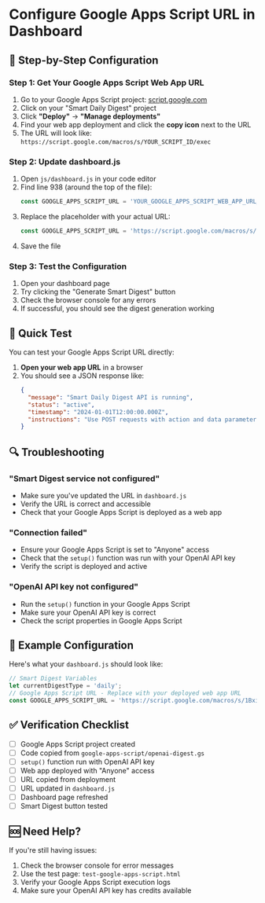 # Configure Google Apps Script URL in Dashboard

## 🔧 **Step-by-Step Configuration**

### **Step 1: Get Your Google Apps Script Web App URL**

1. Go to your Google Apps Script project: [script.google.com](https://script.google.com)
2. Click on your "Smart Daily Digest" project
3. Click **"Deploy"** → **"Manage deployments"**
4. Find your web app deployment and click the **copy icon** next to the URL
5. The URL will look like: `https://script.google.com/macros/s/YOUR_SCRIPT_ID/exec`

### **Step 2: Update dashboard.js**

1. Open `js/dashboard.js` in your code editor
2. Find line 938 (around the top of the file):
   ```javascript
   const GOOGLE_APPS_SCRIPT_URL = 'YOUR_GOOGLE_APPS_SCRIPT_WEB_APP_URL_HERE';
   ```
3. Replace the placeholder with your actual URL:
   ```javascript
   const GOOGLE_APPS_SCRIPT_URL = 'https://script.google.com/macros/s/YOUR_ACTUAL_SCRIPT_ID/exec';
   ```
4. Save the file

### **Step 3: Test the Configuration**

1. Open your dashboard page
2. Try clicking the "Generate Smart Digest" button
3. Check the browser console for any errors
4. If successful, you should see the digest generation working

## 🧪 **Quick Test**

You can test your Google Apps Script URL directly:

1. **Open your web app URL** in a browser
2. You should see a JSON response like:
   ```json
   {
     "message": "Smart Daily Digest API is running",
     "status": "active",
     "timestamp": "2024-01-01T12:00:00.000Z",
     "instructions": "Use POST requests with action and data parameters"
   }
   ```

## 🔍 **Troubleshooting**

### **"Smart Digest service not configured"**
- Make sure you've updated the URL in `dashboard.js`
- Verify the URL is correct and accessible
- Check that your Google Apps Script is deployed as a web app

### **"Connection failed"**
- Ensure your Google Apps Script is set to "Anyone" access
- Check that the `setup()` function was run with your OpenAI API key
- Verify the script is deployed and active

### **"OpenAI API key not configured"**
- Run the `setup()` function in your Google Apps Script
- Make sure your OpenAI API key is correct
- Check the script properties in Google Apps Script

## 📝 **Example Configuration**

Here's what your `dashboard.js` should look like:

```javascript
// Smart Digest Variables
let currentDigestType = 'daily';
// Google Apps Script URL - Replace with your deployed web app URL
const GOOGLE_APPS_SCRIPT_URL = 'https://script.google.com/macros/s/1BxiMVs0XRA5nFMdKvBdBZjgmUUqptlbs74OgvE2upms/exec';
```

## ✅ **Verification Checklist**

- [ ] Google Apps Script project created
- [ ] Code copied from `google-apps-script/openai-digest.gs`
- [ ] `setup()` function run with OpenAI API key
- [ ] Web app deployed with "Anyone" access
- [ ] URL copied from deployment
- [ ] URL updated in `dashboard.js`
- [ ] Dashboard page refreshed
- [ ] Smart Digest button tested

## 🆘 **Need Help?**

If you're still having issues:
1. Check the browser console for error messages
2. Use the test page: `test-google-apps-script.html`
3. Verify your Google Apps Script execution logs
4. Make sure your OpenAI API key has credits available 